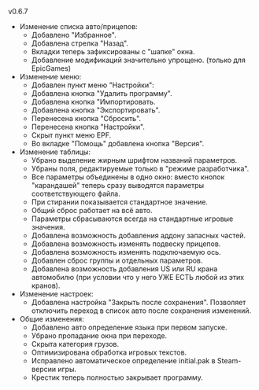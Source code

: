 v0.6.7

- Изменение списка авто/прицепов:
  - Добавлено "Избранное".
  - Добавлена стрелка "Назад".
  - Вкладки теперь зафиксированы с "шапке" окна.
  - Добавление модификаций значительно упрощено. (только для EpicGames)
- Изменение меню:
  - Добавлен пункт меню "Настройки":
  - Добавлена кнопка "Удалить программу".
  - Добавлена кнопка "Импортировать.
  - Добавлена кнопка "Экспортировать".
  - Перенесена кнопка "Сбросить".
  - Перенесена кнопка "Настройки".
  - Скрыт пункт меню EPF.
  - Во вкладке "Помощь" добавлена кнопка "Версия".
- Изменение таблицы:
  - Убрано выделение жирным шрифтом названий параметров.
  - Убраны поля, редактируемые только в "режиме разработчика".
  - Все параметры объединены в одно окно: вместо кнопок "карандашей" теперь сразу выводятся параметры соответствующего файла.
  - При стирании показывается стандартное значение.
  - Общий сброс работает на всё авто.
  - Параметры сбрасываются всегда на стандартные игровые значения.
  - Добавлена возможность добавления аддону запасных частей.
  - Добавлена возможность изменять подвеску прицепов.
  - Добавлена возможность изменять подключаемую ось.
  - Добавлен сброс группы и отдельных параметров.
  - Добавлена возможность добавления US или RU крана автомобилю (при условии что у него УЖЕ ЕСТЬ любой из этих кранов).
- Изменение настроек:
  - Добавлена настройка "Закрыть после сохранения". Позволяет отключить переход в список авто после сохранения изменений.
- Общие изменения:
  - Добавлено авто определение языка при первом запуске.
  - Убрано пропадание окна при переходе.
  - Скрыта категория грузов.
  - Оптимизирована обработка игровых текстов.
  - Исправлено автоматическое определение initial.pak в Steam-версии игры.
  - Крестик теперь полностью закрывает программу.
